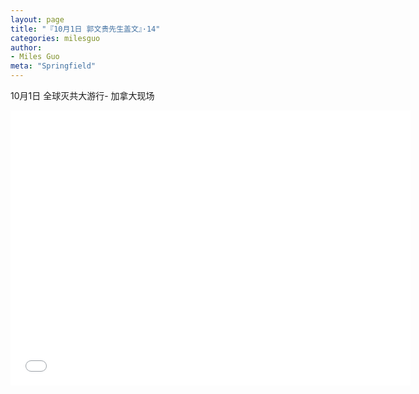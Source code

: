 ```yaml
---
layout: page
title: "『10月1日 郭文贵先生盖文』·14"
categories: milesguo
author:
- Miles Guo
meta: "Springfield"
---
```


10月1日 全球灭共大游行- 加拿大现场 

<center>
<iframe width="640" height="440" src="../../../../video/milesguo/2020_10_01_Miles_Guo_Getter_14.MOV" frameborder="0" allow="accelerometer; autoplay; encrypted-media; gyroscope; picture-in-picture" allowfullscreen></iframe>
</center>


